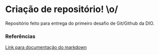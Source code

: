 # Criação de repositório! \o/

Repositório feito para entrega do primeiro desafio de Git/Github da DIO.

### Referências

[Link para documentação do markdown](https://www.markdownguide.org/)
